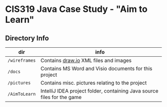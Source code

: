 # CIS319 Java Case Study - "Aim to Learn"

## Directory Info

dir | info
-|-
`/wireframes` | Contains [draw.io](https://www.draw.io/) XML files and images
`/docs` | Contains MS Word and Visio documents for this project
`/pictures` | Contains misc. pictures relating to the project
`/AimToLearn` | IntelliJ IDEA project folder, containing Java source files for the game